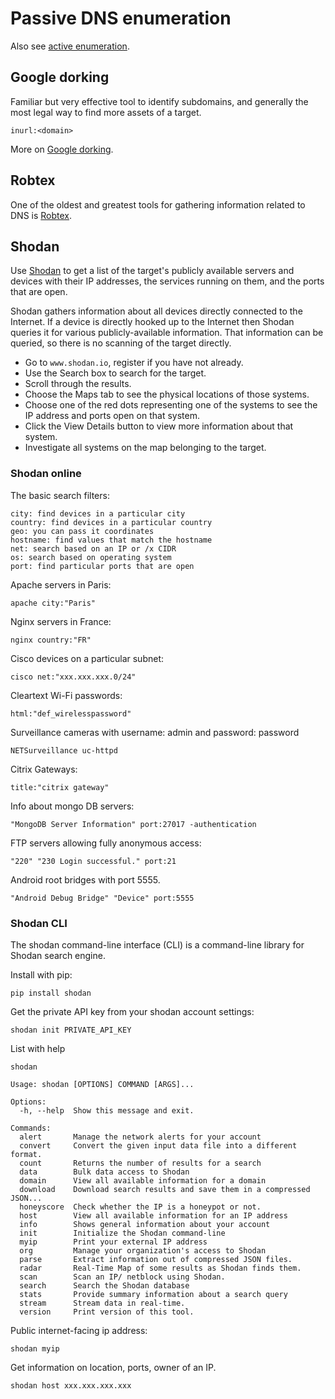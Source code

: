 # Passive DNS enumeration

Also see [active enumeration](active-enum.md).

## Google dorking

Familiar but very effective tool to identify subdomains, and generally the most legal way to find more assets of a 
target.

    inurl:<domain>

More on [Google dorking](../osint/google-dorking.md).

## Robtex

One of the oldest and greatest tools for gathering information related to DNS is [Robtex](https://www.robtex.com/).

## Shodan

Use [Shodan](https://www.shodan.io/) to get a list of the target's publicly available servers and devices with their 
IP addresses, the services running on them, and the ports that are open.

Shodan gathers information about all devices directly connected to the Internet. If a device is directly hooked up to 
the Internet then Shodan queries it for various publicly-available information. That information can be queried, so 
there is no scanning of the target directly.

* Go to `www.shodan.io`, register if you have not already.
* Use the Search box to search for the target.
* Scroll through the results.
* Choose the Maps tab to see the physical locations of those systems.
* Choose one of the red dots representing one of the systems to see the IP address and ports open on that system.
* Click the View Details button to view more information about that system.
* Investigate all systems on the map belonging to the target.

### Shodan online

The basic search filters:

    city: find devices in a particular city
    country: find devices in a particular country
    geo: you can pass it coordinates
    hostname: find values that match the hostname
    net: search based on an IP or /x CIDR
    os: search based on operating system
    port: find particular ports that are open

Apache servers in Paris:

    apache city:"Paris"

Nginx servers in France:

    nginx country:"FR"

Cisco devices on a particular subnet:

    cisco net:"xxx.xxx.xxx.0/24"

Cleartext Wi-Fi passwords:

    html:"def_wirelesspassword"

Surveillance cameras with username: admin and password: password

    NETSurveillance uc-httpd

Citrix Gateways:

    title:"citrix gateway"

Info about mongo DB servers:

    "MongoDB Server Information" port:27017 -authentication

FTP servers allowing fully anonymous access:

    "220" "230 Login successful." port:21

Android root bridges with port 5555.

    "Android Debug Bridge" "Device" port:5555

### Shodan CLI

The shodan command-line interface (CLI) is a command-line library for Shodan search engine. 

Install with pip:

    pip install shodan

Get the private API key from your shodan account settings:

    shodan init PRIVATE_API_KEY

List with help

    shodan

```text
Usage: shodan [OPTIONS] COMMAND [ARGS]...

Options:
  -h, --help  Show this message and exit.

Commands:
  alert       Manage the network alerts for your account
  convert     Convert the given input data file into a different format.
  count       Returns the number of results for a search
  data        Bulk data access to Shodan
  domain      View all available information for a domain
  download    Download search results and save them in a compressed JSON...
  honeyscore  Check whether the IP is a honeypot or not.
  host        View all available information for an IP address
  info        Shows general information about your account
  init        Initialize the Shodan command-line
  myip        Print your external IP address
  org         Manage your organization's access to Shodan
  parse       Extract information out of compressed JSON files.
  radar       Real-Time Map of some results as Shodan finds them.
  scan        Scan an IP/ netblock using Shodan.
  search      Search the Shodan database
  stats       Provide summary information about a search query
  stream      Stream data in real-time.
  version     Print version of this tool.
```

Public internet-facing ip address:

    shodan myip

Get information on location, ports, owner of an IP.

    shodan host xxx.xxx.xxx.xxx

